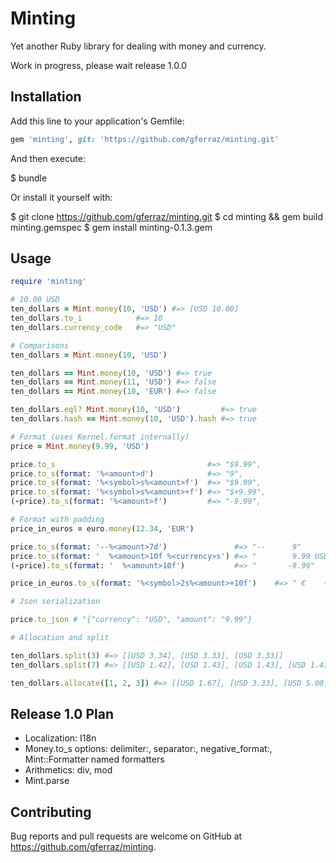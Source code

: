 # Minting

Yet another Ruby library for dealing with money and currency.

Work in progress, please wait release 1.0.0

## Installation

Add this line to your application's Gemfile:

```ruby
gem 'minting', git: 'https://github.com/gferraz/minting.git'
```

And then execute:

$ bundle

Or install it yourself with:

$ git clone https://github.com/gferraz/minting.git
$ cd minting && gem build minting.gemspec
$ gem install minting-0.1.3.gem

## Usage

```ruby
require 'minting'

# 10.00 USD
ten_dollars = Mint.money(10, 'USD') #=> [USD 10.00]
ten_dollars.to_i            #=> 10
ten_dollars.currency_code   #=> "USD"

# Comparisons
ten_dollars = Mint.money(10, 'USD')

ten_dollars == Mint.money(10, 'USD') #=> true
ten_dollars == Mint.money(11, 'USD') #=> false
ten_dollars == Mint.money(10, 'EUR') #=> false

ten_dollars.eql? Mint.money(10, 'USD')         #=> true
ten_dollars.hash == Mint.money(10, 'USD').hash #=> true

# Format (uses Kernel.format internally)
price = Mint.money(9.99, 'USD')

price.to_s                                  #=> "$9.99",
price.to_s(format: '%<amount>d')            #=> "9",
price.to_s(format: '%<symbol>s%<amount>f')  #=> "$9.99",
price.to_s(format: '%<symbol>s%<amount>+f') #=> "$+9.99",
(-price).to_s(format: '%<amount>f')         #=> "-9.99",

# Format with padding
price_in_euros = euro.money(12.34, 'EUR')

price.to_s(format: '--%<amount>7d')               #=> "--      9"
price.to_s(format: '  %<amount>10f %<currency>s') #=> "        9.99 USD"
(-price).to_s(format: '  %<amount>10f')           #=> "       -9.99"

price_in_euros.to_s(format: '%<symbol>2s%<amount>+10f')    #=> " €    +12.34"

# Json serialization

price.to_json # "{"currency": "USD", "amount": "9.99"}

# Allocation and split

ten_dollars.split(3) #=> [[USD 3.34], [USD 3.33], [USD 3.33]]
ten_dollars.split(7) #=> [[USD 1.42], [USD 1.43], [USD 1.43], [USD 1.43], [USD 1.43], [USD 1.43], [USD 1.43]]

ten_dollars.allocate([1, 2, 3]) #=> [[USD 1.67], [USD 3.33], [USD 5.00]]
```

## Release 1.0 Plan

- Localization: I18n
- Money.to_s options: delimiter:, separator:, negative_format:, Mint::Formatter named formatters
- Arithmetics: div, mod
- Mint.parse

## Contributing

Bug reports and pull requests are welcome on GitHub at https://github.com/gferraz/minting.
